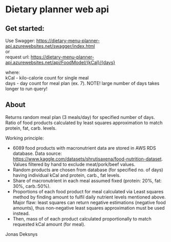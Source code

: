 # Dietary planner web api

## Get started:
Use Swagger: https://dietary-menu-planner-api.azurewebsites.net/swagger/index.html</br>
or</br>
request url: https://dietary-menu-planner-api.azurewebsites.net/api/FoodModel/{kCal}/{days} </br>

where:</br>
kCal - kilo-calorie count for single meal</br>
days - day count for meal plan (ex. 7). NOTE! large number of days takes longer to run query!



## About
Returns random meal plan (3 meals/day) for specified number of days. Ratio of food products calculated by least squares approximation to match protein, fat, carb. levels.

Working principle:
- 6089 food products with macronutrient data are stored in AWS RDS database. Data source: https://www.kaggle.com/datasets/shrutisaxena/food-nutrition-dataset. Values filtered by hand to exclude meat/pork/beef values.
- Random products are chosen from database (for specified no. of days) having individual kCal and protein, carb., fat levels.
- Share of macronutrient in each meal assumed fixed (protein: 20%, fat: 30%, carb.:50%).
- Proportions of each food product for meal calculated via Least squares method by finding amount to fulfil daily nutrient levels mentioned above. Major flaw: least squares can return negative estimations (negative food amounts), thus non-negative least squares approximation must be used instead.
- Then, mass of of each product calculated proportionally to match requested kCal amount (for meal).


Jonas Deksnys
